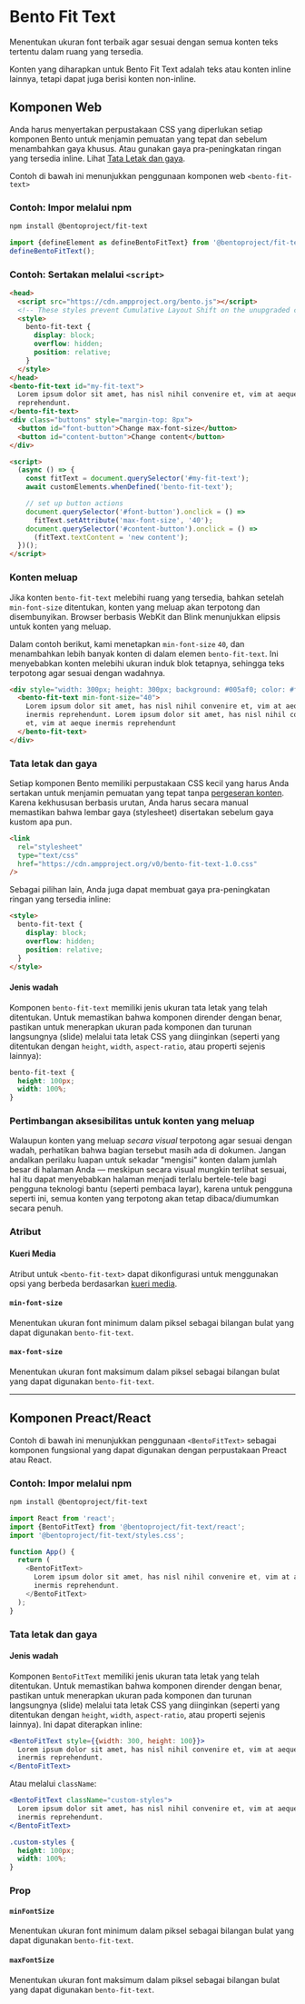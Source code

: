 # Bento Fit Text

Menentukan ukuran font terbaik agar sesuai dengan semua konten teks tertentu dalam ruang yang tersedia.

Konten yang diharapkan untuk Bento Fit Text adalah teks atau konten inline lainnya, tetapi dapat juga berisi konten non-inline.

## Komponen Web

Anda harus menyertakan perpustakaan CSS yang diperlukan setiap komponen Bento untuk menjamin pemuatan yang tepat dan sebelum menambahkan gaya khusus. Atau gunakan gaya pra-peningkatan ringan yang tersedia inline. Lihat [Tata Letak dan gaya](#layout-and-style).

Contoh di bawah ini menunjukkan penggunaan komponen web `<bento-fit-text>`

### Contoh: Impor melalui npm

```sh
npm install @bentoproject/fit-text
```

```javascript
import {defineElement as defineBentoFitText} from '@bentoproject/fit-text';
defineBentoFitText();
```

### Contoh: Sertakan melalui `<script>`

```html
<head>
  <script src="https://cdn.ampproject.org/bento.js"></script>
  <!-- These styles prevent Cumulative Layout Shift on the unupgraded custom element -->
  <style>
    bento-fit-text {
      display: block;
      overflow: hidden;
      position: relative;
    }
  </style>
</head>
<bento-fit-text id="my-fit-text">
  Lorem ipsum dolor sit amet, has nisl nihil convenire et, vim at aeque inermis
  reprehendunt.
</bento-fit-text>
<div class="buttons" style="margin-top: 8px">
  <button id="font-button">Change max-font-size</button>
  <button id="content-button">Change content</button>
</div>

<script>
  (async () => {
    const fitText = document.querySelector('#my-fit-text');
    await customElements.whenDefined('bento-fit-text');

    // set up button actions
    document.querySelector('#font-button').onclick = () =>
      fitText.setAttribute('max-font-size', '40');
    document.querySelector('#content-button').onclick = () =>
      (fitText.textContent = 'new content');
  })();
</script>
```

### Konten meluap

Jika konten `bento-fit-text` melebihi ruang yang tersedia, bahkan setelah `min-font-size` ditentukan, konten yang meluap akan terpotong dan disembunyikan. Browser berbasis WebKit dan Blink menunjukkan elipsis untuk konten yang meluap.

Dalam contoh berikut, kami menetapkan `min-font-size` `40`, dan menambahkan lebih banyak konten di dalam elemen `bento-fit-text`. Ini menyebabkan konten melebihi ukuran induk blok tetapnya, sehingga teks terpotong agar sesuai dengan wadahnya.

```html
<div style="width: 300px; height: 300px; background: #005af0; color: #fff">
  <bento-fit-text min-font-size="40">
    Lorem ipsum dolor sit amet, has nisl nihil convenire et, vim at aeque
    inermis reprehendunt. Lorem ipsum dolor sit amet, has nisl nihil convenire
    et, vim at aeque inermis reprehendunt
  </bento-fit-text>
</div>
```

### Tata letak dan gaya

Setiap komponen Bento memiliki perpustakaan CSS kecil yang harus Anda sertakan untuk menjamin pemuatan yang tepat tanpa [pergeseran konten](https://web.dev/cls/). Karena kekhususan berbasis urutan, Anda harus secara manual memastikan bahwa lembar gaya (stylesheet) disertakan sebelum gaya kustom apa pun.

```html
<link
  rel="stylesheet"
  type="text/css"
  href="https://cdn.ampproject.org/v0/bento-fit-text-1.0.css"
/>
```

Sebagai pilihan lain, Anda juga dapat membuat gaya pra-peningkatan ringan yang tersedia inline:

```html
<style>
  bento-fit-text {
    display: block;
    overflow: hidden;
    position: relative;
  }
</style>
```

#### Jenis wadah

Komponen `bento-fit-text` memiliki jenis ukuran tata letak yang telah ditentukan. Untuk memastikan bahwa komponen dirender dengan benar, pastikan untuk menerapkan ukuran pada komponen dan turunan langsungnya (slide) melalui tata letak CSS yang diinginkan (seperti yang ditentukan dengan `height`, `width`, `aspect-ratio`, atau properti sejenis lainnya):

```css
bento-fit-text {
  height: 100px;
  width: 100%;
}
```

### Pertimbangan aksesibilitas untuk konten yang meluap

Walaupun konten yang meluap _secara visual_ terpotong agar sesuai dengan wadah, perhatikan bahwa bagian tersebut masih ada di dokumen. Jangan andalkan perilaku luapan untuk sekadar "mengisi" konten dalam jumlah besar di halaman Anda — meskipun secara visual mungkin terlihat sesuai, hal itu dapat menyebabkan halaman menjadi terlalu bertele-tele bagi pengguna teknologi bantu (seperti pembaca layar), karena untuk pengguna seperti ini, semua konten yang terpotong akan tetap dibaca/diumumkan secara penuh.

### Atribut

#### Kueri Media

Atribut untuk `<bento-fit-text>` dapat dikonfigurasi untuk menggunakan opsi yang berbeda berdasarkan [kueri media](./../../../docs/spec/amp-html-responsive-attributes.md).

#### `min-font-size`

Menentukan ukuran font minimum dalam piksel sebagai bilangan bulat yang dapat digunakan `bento-fit-text`.

#### `max-font-size`

Menentukan ukuran font maksimum dalam piksel sebagai bilangan bulat yang dapat digunakan `bento-fit-text`.

---

## Komponen Preact/React

Contoh di bawah ini menunjukkan penggunaan `<BentoFitText>` sebagai komponen fungsional yang dapat digunakan dengan perpustakaan Preact atau React.

### Contoh: Impor melalui npm

```sh
npm install @bentoproject/fit-text
```

```javascript
import React from 'react';
import {BentoFitText} from '@bentoproject/fit-text/react';
import '@bentoproject/fit-text/styles.css';

function App() {
  return (
    <BentoFitText>
      Lorem ipsum dolor sit amet, has nisl nihil convenire et, vim at aeque
      inermis reprehendunt.
    </BentoFitText>
  );
}
```

### Tata letak dan gaya

#### Jenis wadah

Komponen `BentoFitText` memiliki jenis ukuran tata letak yang telah ditentukan. Untuk memastikan bahwa komponen dirender dengan benar, pastikan untuk menerapkan ukuran pada komponen dan turunan langsungnya (slide) melalui tata letak CSS yang diinginkan (seperti yang ditentukan dengan `height`, `width`, `aspect-ratio`, atau properti sejenis lainnya). Ini dapat diterapkan inline:

```jsx
<BentoFitText style={{width: 300, height: 100}}>
  Lorem ipsum dolor sit amet, has nisl nihil convenire et, vim at aeque
  inermis reprehendunt.
</BentoFitText>
```

Atau melalui `className`:

```jsx
<BentoFitText className="custom-styles">
  Lorem ipsum dolor sit amet, has nisl nihil convenire et, vim at aeque
  inermis reprehendunt.
</BentoFitText>
```

```css
.custom-styles {
  height: 100px;
  width: 100%;
}
```

### Prop

#### `minFontSize`

Menentukan ukuran font minimum dalam piksel sebagai bilangan bulat yang dapat digunakan `bento-fit-text`.

#### `maxFontSize`

Menentukan ukuran font maksimum dalam piksel sebagai bilangan bulat yang dapat digunakan `bento-fit-text`.
